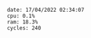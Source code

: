 

                date: 17/04/2022 02:34:07
                cpu: 0.1%
                ram: 18.3%
                cycles: 240

                         
